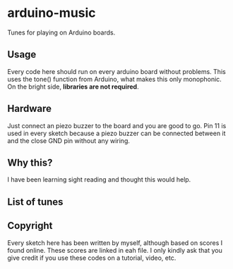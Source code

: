 # arduino-music
Tunes for playing on Arduino boards.

## Usage

Every code here should run on every arduino board without problems. This uses the tone() function from Arduino, what makes this only monophonic. On the bright side, **libraries are not required**.

## Hardware

Just connect an piezo buzzer to the board and you are good to go. Pin 11 is used in every sketch because a piezo buzzer can be connected between it and the close GND pin without any wiring.

## Why this?

I have been learning sight reading and thought this would help. 


## List of tunes


## Copyright

Every sketch here has been written by myself, although based on scores I found online. These scores are linked in eah file. 
I only kindly ask that you give credit if you use these codes on a tutorial, video, etc. 

